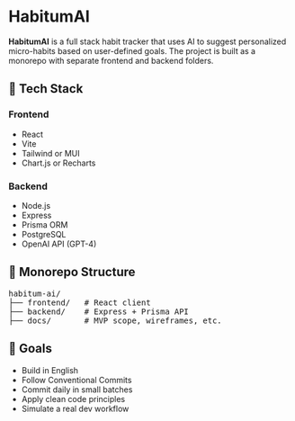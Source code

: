# HabitumAI

**HabitumAI** is a full stack habit tracker that uses AI to suggest personalized micro-habits based on user-defined goals. The project is built as a monorepo with separate frontend and backend folders.

## 🚀 Tech Stack

### Frontend
- React
- Vite
- Tailwind or MUI
- Chart.js or Recharts

### Backend
- Node.js
- Express
- Prisma ORM
- PostgreSQL
- OpenAI API (GPT-4)

## 📁 Monorepo Structure

<pre>
habitum-ai/
├── frontend/   # React client
├── backend/    # Express + Prisma API
├── docs/       # MVP scope, wireframes, etc.
</pre>

## 📌 Goals

- Build in English
- Follow Conventional Commits
- Commit daily in small batches
- Apply clean code principles
- Simulate a real dev workflow
